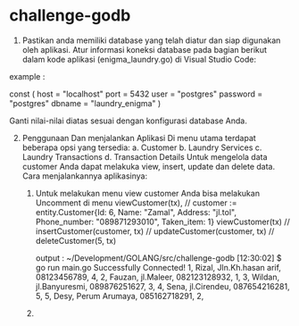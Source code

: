 # challenge-godb

1. Pastikan anda memiliki database yang telah diatur dan siap digunakan oleh aplikasi. Atur informasi koneksi database pada bagian berikut dalam kode aplikasi (enigma_laundry.go) di Visual Studio Code:

example :

const (
	host     = "localhost"
	port     = 5432
	user     = "postgres"
	password = "postgres"
	dbname   = "laundry_enigma"
)

Ganti nilai-nilai diatas sesuai dengan konfigurasi database Anda.

2. Penggunaan Dan menjalankan Aplikasi
Di menu utama terdapat beberapa opsi yang tersedia:
    a. Customer
    b. Laundry Services
    c. Laundry Transactions
    d. Transaction Details
Untuk mengelola data customer Anda dapat melakuka view, insert, update dan delete data. Cara menjalankannya aplikasinya:
    1. Untuk melakukan menu view customer Anda bisa melakukan Uncomment di menu viewCustomer(tx),
       // customer := entity.Customer{Id: 6, Name: "Zamal", Address: "jl.tol", Phone_number: "089871293010", Taken_item: 1}
	     viewCustomer(tx)
	     // insertCustomer(customer, tx)
	     // updateCustomer(customer, tx)
	     // deleteCustomer(5, tx)

       output :
        ~/Development/GOLANG/src/challenge-godb [12:30:02]
          $ go run main.go
          Successfully Connected!
           1, Rizal, Jln.Kh.hasan arif, 08123456789, 4,
           2, Fauzan, jl.Maleer, 082123128932, 1,
           3, Wildan, jl.Banyuresmi, 089876251627, 3,
           4, Sena, jl.Cirendeu, 087654216281, 5,
           5, Desy, Perum Arumaya, 085162718291, 2,

    2. 
  





